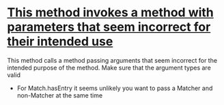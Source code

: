 # [This method invokes a method with parameters that seem incorrect for their intended use](http://fb-contrib.sourceforge.net/bugdescriptions.html#SAT_SUSPICIOUS_ARGUMENT_TYPES)

This method calls a method passing arguments that seem incorrect for the intended purpose of the method. Make sure that the argument types are valid

*   For Match.hasEntry it seems unlikely you want to pass a Matcher and non-Matcher at the same time